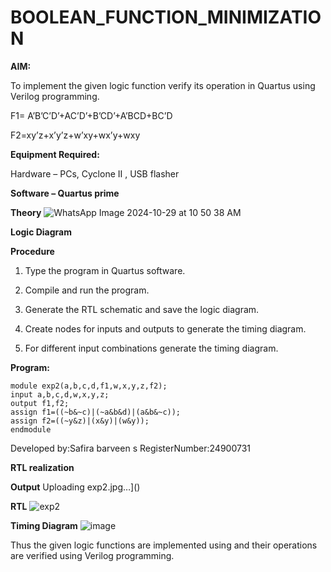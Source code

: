 # BOOLEAN_FUNCTION_MINIMIZATION

**AIM:**

To implement the given logic function verify its operation in Quartus using Verilog programming.

F1= A’B’C’D’+AC’D’+B’CD’+A’BCD+BC’D 

F2=xy’z+x’y’z+w’xy+wx’y+wxy

**Equipment Required:**

Hardware – PCs, Cyclone II , USB flasher

**Software – Quartus prime**

**Theory**
![WhatsApp Image 2024-10-29 at 10 50 38 AM](https://github.com/user-attachments/assets/bc2bc995-a312-4b86-8c5c-e3b7aa77151f)


**Logic Diagram**

**Procedure**

1.	Type the program in Quartus software.

2.	Compile and run the program.

3.	Generate the RTL schematic and save the logic diagram.

4.	Create nodes for inputs and outputs to generate the timing diagram.

5.	For different input combinations generate the timing diagram.


**Program:**

```
module exp2(a,b,c,d,f1,w,x,y,z,f2);
input a,b,c,d,w,x,y,z;
output f1,f2;
assign f1=((~b&~c)|(~a&b&d)|(a&b&~c));
assign f2=((~y&z)|(x&y)|(w&y));
endmodule
```
Developed by:Safira barveen s RegisterNumber:24900731


**RTL realization**



**Output**
Uploading exp2.jpg…]()




**RTL**
![exp2](https://github.com/user-attachments/assets/46f257ca-472e-4a1b-957d-e6a41c4b3e6d)



**Timing Diagram**
![image](https://github.com/user-attachments/assets/9d44fbc1-3161-42f6-b43e-905f20171b36)

Thus the given logic functions are implemented using and their operations are verified using Verilog programming.


